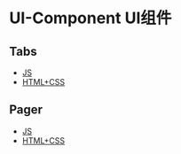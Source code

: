 # UI-Component UI组件

## Tabs
- [JS](https//github.com/XinChou16/UI-Components/blob/master/Components/tabs.js)
- [HTML+CSS](https://github.com/XinChou16/UI-Components/blob/master/demos/tabs.html)

## Pager

- [JS](https://github.com/XinChou16/UI-Components/blob/master/Components/pager.js)
- [HTML+CSS](https://github.com/XinChou16/UI-Components/blob/master/demos/pager.html)
